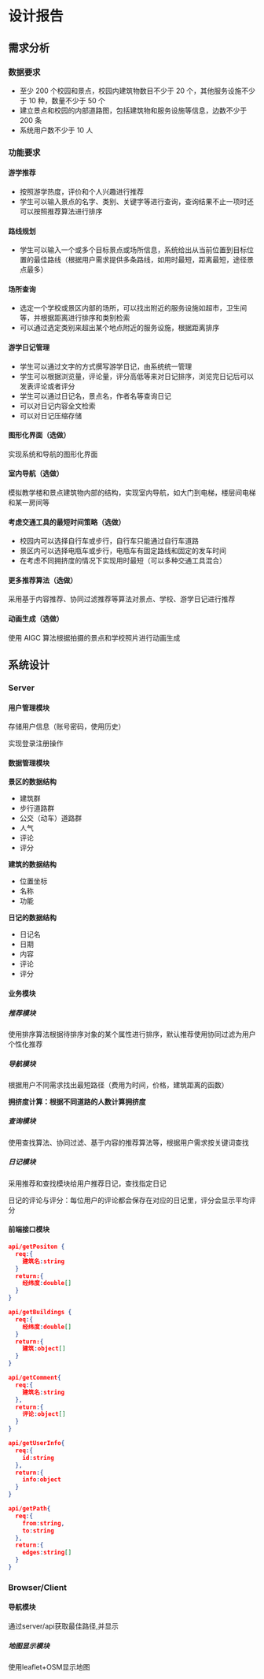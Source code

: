 # 设计报告
## 需求分析
### 数据要求
- 至少 200 个校园和景点，校园内建筑物数目不少于 20 个，其他服务设施不少于 10 种，数量不少于 50 个
- 建立景点和校园的内部道路图，包括建筑物和服务设施等信息，边数不少于 200 条
- 系统用户数不少于 10 人

### 功能要求
#### 游学推荐
- 按照游学热度，评价和个人兴趣进行推荐
- 学生可以输入景点的名字、类别、关键字等进行查询，查询结果不止一项时还可以按照推荐算法进行排序

#### 路线规划
- 学生可以输入一个或多个目标景点或场所信息，系统给出从当前位置到目标位置的最佳路线（根据用户需求提供多条路线，如用时最短，距离最短，途径景点最多）

#### 场所查询
- 选定一个学校或景区内部的场所，可以找出附近的服务设施如超市，卫生间等，并根据距离进行排序和类别检索
- 可以通过选定类别来超出某个地点附近的服务设施，根据距离排序

#### 游学日记管理
- 学生可以通过文字的方式撰写游学日记，由系统统一管理
- 学生可以根据浏览量，评论量，评分高低等来对日记排序，浏览完日记后可以发表评论或者评分
- 学生可以通过日记名，景点名，作者名等查询日记
- 可以对日记内容全文检索
- 可以对日记压缩存储

#### 图形化界面（选做）
实现系统和导航的图形化界面

#### 室内导航（选做）
模拟教学楼和景点建筑物内部的结构，实现室内导航，如大门到电梯，楼层间电梯和某一房间等

#### 考虑交通工具的最短时间策略（选做）
- 校园内可以选择自行车或步行，自行车只能通过自行车道路
- 景区内可以选择电瓶车或步行，电瓶车有固定路线和固定的发车时间
- 在考虑不同拥挤度的情况下实现用时最短（可以多种交通工具混合）

#### 更多推荐算法（选做）
采用基于内容推荐、协同过滤推荐等算法对景点、学校、游学日记进行推荐

#### 动画生成（选做）
使用 AIGC 算法根据拍摄的景点和学校照片进行动画生成
## 系统设计
### Server
#### 用户管理模块
存储用户信息（账号密码，使用历史）

实现登录注册操作
#### 数据管理模块
**景区的数据结构**
- 建筑群
- 步行道路群
- 公交（动车）道路群
- 人气
- 评论
- 评分

**建筑的数据结构**
- 位置坐标
- 名称
- 功能

**日记的数据结构**
- 日记名
- 日期
- 内容
- 评论
- 评分

#### 业务模块
##### 推荐模块
使用排序算法根据待排序对象的某个属性进行排序，默认推荐使用协同过滤为用户个性化推荐
##### 导航模块
根据用户不同需求找出最短路径（费用为时间，价格，建筑距离的函数）

**拥挤度计算：根据不同道路的人数计算拥挤度**
##### 查询模块
使用查找算法、协同过滤、基于内容的推荐算法等，根据用户需求按关键词查找
##### 日记模块
采用推荐和查找模块给用户推荐日记，查找指定日记

日记的评论与评分：每位用户的评论都会保存在对应的日记里，评分会显示平均评分

#### 前端接口模块

```json
api/getPositon {
  req:{
    建筑名:string
  }
  return:{
    经纬度:double[]
  }
}
```

```json
api/getBuildings {
  req:{
    经纬度:double[]
  }
  return:{
    建筑:object[]
  }
}
```

```json
api/getComment{
  req:{
    建筑名:string
  },
  return:{
    评论:object[]
  }
}
```

```json
api/getUserInfo{
  req:{
    id:string
  },
  return:{
    info:object
  }
}
```
```json
api/getPath{
  req:{
    from:string,
    to:string
  },
  return:{
    edges:string[]
  }
}
```

### Browser/Client

#### 导航模块
  通过server/api获取最佳路径,并显示
##### 地图显示模块
  使用leaflet+OSM显示地图


